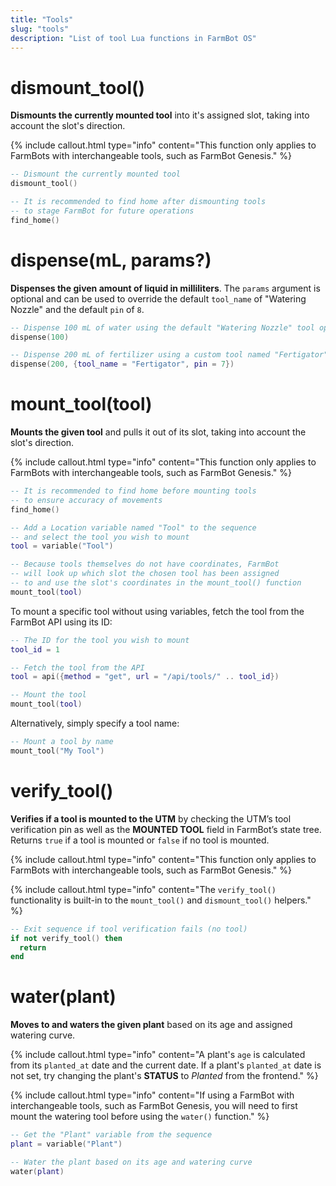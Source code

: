 ```yaml
---
title: "Tools"
slug: "tools"
description: "List of tool Lua functions in FarmBot OS"
---
```


# dismount_tool()

**Dismounts the currently mounted tool** into it's assigned slot, taking into account the slot's direction.

{%
include callout.html
type="info"
content="This function only applies to FarmBots with interchangeable tools, such as FarmBot Genesis."
%}

```lua
-- Dismount the currently mounted tool
dismount_tool()

-- It is recommended to find home after dismounting tools
-- to stage FarmBot for future operations
find_home()
```

# dispense(mL, params?)

**Dispenses the given amount of liquid in milliliters**. The `params` argument is optional and can be used to override the default `tool_name` of "Watering Nozzle" and the default `pin` of `8`.

```lua
-- Dispense 100 mL of water using the default "Watering Nozzle" tool operated by pin 8
dispense(100)
```

```lua
-- Dispense 200 mL of fertilizer using a custom tool named "Fertigator" operated by pin 7
dispense(200, {tool_name = "Fertigator", pin = 7})
```

# mount_tool(tool)

**Mounts the given tool** and pulls it out of its slot, taking into account the slot's direction.

{%
include callout.html
type="info"
content="This function only applies to FarmBots with interchangeable tools, such as FarmBot Genesis."
%}

```lua
-- It is recommended to find home before mounting tools
-- to ensure accuracy of movements
find_home()

-- Add a Location variable named "Tool" to the sequence
-- and select the tool you wish to mount
tool = variable("Tool")

-- Because tools themselves do not have coordinates, FarmBot
-- will look up which slot the chosen tool has been assigned
-- to and use the slot's coordinates in the mount_tool() function
mount_tool(tool)
```

To mount a specific tool without using variables, fetch the tool from the FarmBot API using its ID:

```lua
-- The ID for the tool you wish to mount
tool_id = 1

-- Fetch the tool from the API
tool = api({method = "get", url = "/api/tools/" .. tool_id})

-- Mount the tool
mount_tool(tool)
```

Alternatively, simply specify a tool name:

```lua
-- Mount a tool by name
mount_tool("My Tool")
```

# verify_tool()

**Verifies if a tool is mounted to the UTM** by checking the UTM’s tool verification pin as well as the **MOUNTED TOOL** field in FarmBot’s state tree. Returns `true` if a tool is mounted or `false` if no tool is mounted.

{%
include callout.html
type="info"
content="This function only applies to FarmBots with interchangeable tools, such as FarmBot Genesis."
%}

{%
include callout.html
type="info"
content="The `verify_tool()` functionality is built-in to the `mount_tool()` and `dismount_tool()` helpers."
%}

```lua
-- Exit sequence if tool verification fails (no tool)
if not verify_tool() then
  return
end
```

# water(plant)

**Moves to and waters the given plant** based on its age and assigned watering curve.

{%
include callout.html
type="info"
content="A plant's `age` is calculated from its `planted_at` date and the current date. If a plant's `planted_at` date is not set, try changing the plant's **STATUS** to _Planted_ from the frontend."
%}

{%
include callout.html
type="info"
content="If using a FarmBot with interchangeable tools, such as FarmBot Genesis, you will need to first mount the watering tool before using the `water()` function."
%}

```lua
-- Get the "Plant" variable from the sequence
plant = variable("Plant")

-- Water the plant based on its age and watering curve
water(plant)
```
